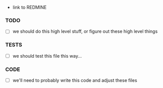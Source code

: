 * link to REDMINE

### TODO
- [ ] we should do this high level stuff, or figure out these high level things
### TESTS
- [ ] we should test this file this way...
### CODE
- [ ] we'll need to probably write this code and adjust these files